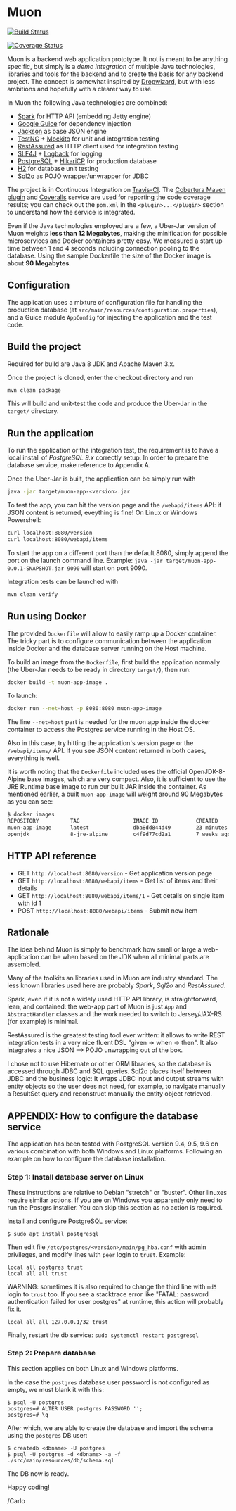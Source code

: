 # Muon

[![Build Status](https://travis-ci.org/carlomorelli/muon-app.svg?branch=master)](https://travis-ci.org/carlomorelli/muon-app)

[![Coverage Status](https://coveralls.io/repos/github/carlomorelli/muon-app/badge.svg?branch=master)](https://coveralls.io/github/carlomorelli/muon-app?branch=master)

Muon is a backend web application prototype.
It not is meant to be anything specific, but simply is a *demo integration* of multiple Java technologies, libraries and tools for the backend and to create the basis for any backend project.
The concept is somewhat inspired by [Dropwizard](www.dropwizard.io), but with less ambitions and hopefully with a clearer way to use.

In Muon the following Java technologies are combined:

* [Spark](http://sparkjava.com/) for HTTP API (embedding Jetty engine)
* [Google Guice](https://github.com/google/guice) for dependency injection
* [Jackson](https://github.com/FasterXML/jackson) as base JSON engine
* [TestNG](http://testng.org/doc/) + [Mockito](http://site.mockito.org/) for unit and integration testing
* [RestAssured](http://rest-assured.io/) as HTTP client used for integration testing
* [SLF4J](https://www.slf4j.org/) + [Logback](https://logback.qos.ch/) for logging
* [PostgreSQL](https://jdbc.postgresql.org/) + [HikariCP](https://github.com/brettwooldridge/HikariCP) for production database
* [H2](http://www.h2database.com/html/main.html) for database unit testing
* [Sql2o](http://www.sql2o.org/) as POJO wrapper/unwrapper for JDBC 

The project is in Continuous Integration on [Travis-CI](https://travis-ci.org/carlomorelli/project-muon).
The [Cobertura Maven plugin](http://www.mojohaus.org/cobertura-maven-plugin/) and [Coveralls](https://coveralls.io/github/carlomorelli/project-muon) service are used for reporting the code coverage results; you can check out the `pom.xml` in the `<plugin>...</plugin>` section to understand how the service is integrated.

Even if the Java technologies employed are a few, a Uber-Jar version of Muon weights **less than 12 Megabytes**, making the minification for possible microservices and Docker containers pretty easy. We measured a start up time between 1 and 4 seconds including connection pooling to the database. Using the sample Dockerfile the size of the Docker image is about **90 Megabytes**. 

## Configuration
The application uses a mixture of configuration file for handling the production database (at `src/main/resources/configuration.properties`), and a Guice module `AppConfig` for injecting the application and the test code.

## Build the project
Required for build are Java 8 JDK and Apache Maven 3.x.

Once the project is cloned, enter the checkout directory and run 
```bash
mvn clean package
```
This will build and unit-test the code and produce the Uber-Jar in the `target/` directory. 

## Run the application
To run the application or the integration test, the requirement is to have a local install of *PostgreSQL 9.x* correctly setup. In order to prepare the database service, make reference to Appendix A.

Once the Uber-Jar is built, the application can be simply run with
```bash
java -jar target/muon-app-<version>.jar
```
To test the app, you can hit the version page and the `/webapi/items` API: if JSON content is returned, eveything is fine! On Linux or Windows Powershell:
```bash
curl localhost:8080/version
curl localhost:8080/webapi/items
```
To start the app on a different port than the default 8080, simply append the port on the launch command line. Example: `java -jar target/muon-app-0.0.1-SNAPSHOT.jar 9090` will start on port 9090.

Integration tests can be launched with 
```bash
mvn clean verify
```


## Run using Docker
The provided `Dockerfile` will allow to easily ramp up a Docker container. The tricky part is to configure communication between the application inside Docker and the database server running on the Host machine.

To build an image from the `Dockerfile`, first build the application normally (the Uber-Jar needs to be ready in directory `target/`), then run:
```bash
docker build -t muon-app-image .
```
To launch:
```bash
docker run --net=host -p 8080:8080 muon-app-image
```
The line `--net=host` part is needed for the muon app inside the docker container to access the Postgres service running in the Host OS.

Also in this case, try hitting the application's version page or the `/webapi/items/` API. If you see JSON content returned in both cases, everything is well. 

It is worth noting that the `Dockerfile` included uses the official OpenJDK-8-Alpine base images, which are very compact. Also, it is sufficient to use the JRE Runtime base image to run our built JAR inside the container. As mentioned earlier, a built `muon-app-image` will weight around 90 Megabytes as you can see:
```bash 
$ docker images
REPOSITORY          TAG                 IMAGE ID            CREATED             SIZE
muon-app-image      latest              dba8dd844d49        23 minutes ago      92MB
openjdk             8-jre-alpine        c4f9d77cd2a1        7 weeks ago         81.4MB
```

 
## HTTP API reference
* GET `http://localhost:8080/version` - Get application version page
* GET `http://localhost:8080/webapi/items` - Get list of items and their details
* GET `http://localhost:8080/webapi/items/1` - Get details on single item with id 1
* POST `http://localhost:8080/webapi/items` - Submit new item


## Rationale
The idea behind Muon is simply to benchmark how small or large a web-application can be when based on the JDK when all minimal parts are assembled.

Many of the toolkits an libraries used in Muon are industry standard. The less known libraries used here are probably *Spark*, *Sql2o* and *RestAssured*.

Spark, even if it is not a widely used HTTP API library, is straightforward, lean, and contained: the web-app part of Muon is just `App` and `AbstractHandler` classes and the work needed to switch to Jersey/JAX-RS (for example) is minimal.

RestAssured is the greatest testing tool ever written: it allows to write REST integration tests in a very nice fluent DSL "given -> when -> then". It also integrates a nice JSON --> POJO unwrapping out of the box.

I chose not to use Hibernate or other ORM libraries, so the database is accessed through JDBC and SQL queries. Sql2o places itself between JDBC and the business logic: It wraps JDBC input and output streams with entity objects so the user does not need, for example, to navigate manually a ResultSet query and reconstruct manually the entity object retrieved. 


## APPENDIX: How to configure the database service

The application has been tested with PostgreSQL version 9.4, 9.5, 9.6 on various combination with both Windows and Linux platforms. Following an example on how to configure the database installation.

### Step 1: Install database server on Linux
These instructions are relative to Debian "stretch" or "buster". Other linuxes require similar actions. If you are on Windows you apparently only need to run the Postgrs installer. You can skip this section as no action is required.

Install and configure PostgreSQL service:
```
$ sudo apt install postgresql
```
Then edit file `/etc/postgres/<version>/main/pg_hba.conf` with admin privileges, and modify lines with `peer` login to `trust`.
Example:
```
local all postgres trust
local all all trust
```
WARNING: sometimes it is also required to change the third line with `md5` login to `trust` too. If you see a stacktrace error like "FATAL: password authentication failed for user postgres" at runtime, this action will probably fix it.
```
local all all 127.0.0.1/32 trust
```
Finally, restart the db service: `sudo systemctl restart postgresql`

### Step 2: Prepare database
This section applies on both Linux and Windows platforms.

In the case the `postgres` database user password is not configured as empty, we must blank it with this: 
```
$ psql -U postgres
postgres=# ALTER USER postgres PASSWORD '';
postgres=# \q
```
After which, we are able to create the database and import the schema using the `postgres` DB user:
```
$ createdb <dbname> -U postgres
$ psql -U postgres -d <dbname> -a -f ./src/main/resources/db/schema.sql
```
The DB now is ready.



Happy coding!

/Carlo


